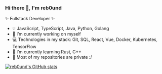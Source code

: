 ### Hi there 👋, I'm reb0und

✨ Fullstack Developer ✨

- 💡  JavaScript, TypeScript, Java, Python, Golang
- 🔭 I’m currently working on myself
- 💻 Technologies in my stack: Git, SQL, React, Vue, Docker, Kubernetes, TensorFlow
- 🌱 I’m currently learning Rust, C++
- 🚨 Most of my repositories are private :/


[![reb0und's GitHub stats](https://github-readme-stats.vercel.app/api?username=reb0und)](https://github.com/reb0und/github-readme-stats)
